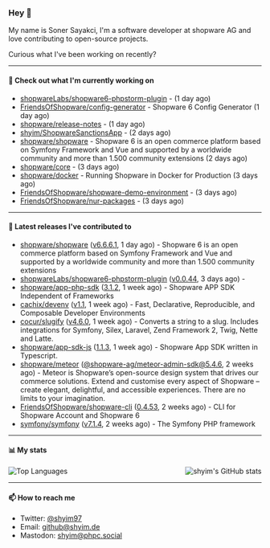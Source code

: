 ### Hey 👋

My name is Soner Sayakci, I'm a software developer at shopware AG and love contributing to open-source projects.

Curious what I've been working on recently?

---

#### 👷 Check out what I'm currently working on

- [shopwareLabs/shopware6-phpstorm-plugin](https://github.com/shopwareLabs/shopware6-phpstorm-plugin) -  (1 day ago)
- [FriendsOfShopware/config-generator](https://github.com/FriendsOfShopware/config-generator) - Shopware 6 Config Generator (1 day ago)
- [shopware/release-notes](https://github.com/shopware/release-notes) -  (1 day ago)
- [shyim/ShopwareSanctionsApp](https://github.com/shyim/ShopwareSanctionsApp) -  (2 days ago)
- [shopware/shopware](https://github.com/shopware/shopware) - Shopware 6 is an open commerce platform based on Symfony Framework and Vue and supported by a worldwide community and more than 1.500 community extensions (2 days ago)
- [shopware/core](https://github.com/shopware/core) -  (3 days ago)
- [shopware/docker](https://github.com/shopware/docker) - Running Shopware in Docker for Production (3 days ago)
- [FriendsOfShopware/shopware-demo-environment](https://github.com/FriendsOfShopware/shopware-demo-environment) -  (3 days ago)
- [FriendsOfShopware/nur-packages](https://github.com/FriendsOfShopware/nur-packages) -  (3 days ago)

---

#### 🔭 Latest releases I've contributed to

- [shopware/shopware](https://github.com/shopware/shopware) ([v6.6.6.1](https://github.com/shopware/shopware/releases/tag/v6.6.6.1), 1 day ago) - Shopware 6 is an open commerce platform based on Symfony Framework and Vue and supported by a worldwide community and more than 1.500 community extensions
- [shopwareLabs/shopware6-phpstorm-plugin](https://github.com/shopwareLabs/shopware6-phpstorm-plugin) ([v0.0.44](https://github.com/shopwareLabs/shopware6-phpstorm-plugin/releases/tag/v0.0.44), 3 days ago) - 
- [shopware/app-php-sdk](https://github.com/shopware/app-php-sdk) ([3.1.2](https://github.com/shopware/app-php-sdk/releases/tag/3.1.2), 1 week ago) - Shopware APP SDK Independent of Frameworks
- [cachix/devenv](https://github.com/cachix/devenv) ([v1.1](https://github.com/cachix/devenv/releases/tag/v1.1), 1 week ago) - Fast, Declarative, Reproducible, and Composable Developer Environments
- [cocur/slugify](https://github.com/cocur/slugify) ([v4.6.0](https://github.com/cocur/slugify/releases/tag/v4.6.0), 1 week ago) - Converts a string to a slug. Includes integrations for Symfony, Silex, Laravel, Zend Framework 2, Twig, Nette and Latte.
- [shopware/app-sdk-js](https://github.com/shopware/app-sdk-js) ([1.1.3](https://github.com/shopware/app-sdk-js/releases/tag/1.1.3), 1 week ago) - Shopware App SDK written in Typescript.
- [shopware/meteor](https://github.com/shopware/meteor) ([@shopware-ag/meteor-admin-sdk@5.4.6](https://github.com/shopware/meteor/releases/tag/%40shopware-ag/meteor-admin-sdk%405.4.6), 2 weeks ago) - Meteor is Shopware’s open-source design system that drives our commerce solutions. Extend and customise every aspect of Shopware – create elegant, delightful, and accessible experiences. There are no limits to your imagination.
- [FriendsOfShopware/shopware-cli](https://github.com/FriendsOfShopware/shopware-cli) ([0.4.53](https://github.com/FriendsOfShopware/shopware-cli/releases/tag/0.4.53), 2 weeks ago) - CLI for Shopware Account and Shopware 6
- [symfony/symfony](https://github.com/symfony/symfony) ([v7.1.4](https://github.com/symfony/symfony/releases/tag/v7.1.4), 2 weeks ago) - The Symfony PHP framework

---

#### 📊 My stats

<img align="right" alt="shyim's GitHub stats" src="https://github-readme-stats.vercel.app/api?username=shyim&count_private=1&show_icons=true&" />

![Top Languages](https://github-readme-stats.vercel.app/api/top-langs/?username=shyim)

---

#### 📫 How to reach me

- Twitter: [@shyim97](https://twitter.com/shyim97)
- Email: [github@shyim.de](mailto://github@shyim.de)
- Mastodon: <a rel="me" href="https://phpc.social/@shyim">shyim@phpc.social</a>
